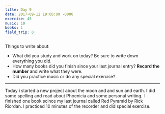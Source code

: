 ```yaml
---
title: Day 9
date: 2017-09-12 19:00:00 -0000
exercise: 45
music: 10
books: 1
field_trip: 0
---
```

Things to write about:

* What did you study and work on today? Be sure to write down everything you did.
* How many books did you finish since your last journal entry? **Record the number** and write what they were.
* Did you practice music or do any special exercise?

***
Today i started a new project about the moon and and sun and earth. I did some spelling and read about Phoenicia and some personal writing. I finished one book scince my last journal called Red Pyramid by Rick Riordan. I practiced 10 minutes of the recorder and did special exercise.    
